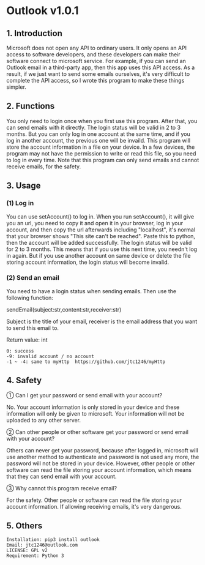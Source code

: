 # Outlook v1.0.1

## 1. Introduction

Microsoft does not open any API to ordinary users. It only opens an API access to software developers, and these developers can make their software connect to microsoft service. For example, if you can send an Outlook email in a third-party app, then this app uses this API access. As a result, if we just want to send some emails ourselves, it's very difficult to complete the API access, so I wrote this program to make these things simpler.


## 2. Functions

You only need to login once when you first use this program. After that, you can send emails with it directly. The login status will be valid in 2 to 3 months. But you can only log in one account at the same time, and if you log in another account, the previous one will be invaild. This program will store the account information in a file on your device. In a few devices, the program may not have the permission to write or read this file, so you need to log in every time. Note that this program can only send emails and cannot receive emails, for the safety.


## 3. Usage

### (1) Log in

You can use setAccount() to log in. When you run setAccount(), it will give you an url, you need to copy it and open it in your browser, log in your account, and then copy the url afterwards including "localhost", it's normal that your browser shows "This site can't be reached". Paste this to python, then the account will be added successfully. The login status will be valid for 2 to 3 months. This means that if you use this next time, you needn't log in again. But if you use another account on same device or delete the file storing account information, the login status will become invalid.

### (2) Send an email

You need to have a login status when sending emails. Then use the following function:

sendEmail(subject:str,content:str,receiver:str)

Subject is the title of your email, receiver is the email address that you want to send this email to.

Return value: int

    0: success
    -9: invalid account / no account
    -1 ~ -4: same to myHttp  https://github.com/jtc1246/myHttp


## 4. Safety

① Can I get your password or send email with your account?

No. Your account information is only stored in your device and these information will only be given to microsoft. Your information will not be uploaded to any other server.

② Can other people or other software get your password or send email with your account?

Others can never get your password, because after logged in, microsoft will use another method to authenticate and password is not used any more, the password will not be stored in your device. However, other people or other software can read the file storing your account information, which means that they can send email with your account.

③ Why cannot this program receive email?

For the safety. Other people or software can read the file storing your account information. If allowing receiving emails, it's very dangerous.


## 5. Others

    Installation: pip3 install outlook
    Email: jtc1246@outlook.com
    LICENSE: GPL v2
    Requirement: Python 3

